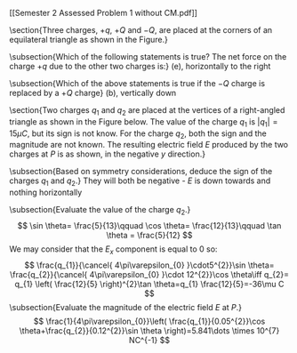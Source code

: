 [[Semester 2 Assessed Problem 1 without CM.pdf]]

\section{Three charges, $+q$, $+Q$ and $-Q$, are placed at the corners of an equilateral triangle as shown in the Figure.}

\subsection{Which of the following statements is true? The net force on the charge $+q$ due to the other two charges is:}
(e), horizontally to the right

\subsection{Which of the above statements is true if the $-Q$ charge is replaced by a $+Q$ charge}
(b), vertically down

\section{Two charges $q_{1}$ and $q_{2}$ are placed at the vertices of a right-angled triangle as shown in the Figure below. The value of the charge $q_{1}$ is $|q_{1}| = 15 \mu C$, but its sign is not know. For the charge $q_{2}$, both the sign and the magnitude are not known. The resulting electric field $E$ produced by the two charges at $P$ is as shown, in the negative $y$ direction.}

\subsection{Based on symmetry considerations, deduce the sign of the charges $q_{1}$ and $q_{2}$.}
They will both be negative - $E$ is down towards and nothing horizontally

\subsection{Evaluate the value of the charge $q_{2}$.}
$$
\sin \theta= \frac{5}{13}\qquad \cos \theta= \frac{12}{13}\qquad \tan \theta = \frac{5}{12}
$$
We may consider that the $E_{x}$ component is equal to 0 so:
$$
\frac{q_{1}}{\cancel{ 4\pi\varepsilon_{0} }\cdot5^{2}}\sin \theta= \frac{q_{2}}{\cancel{ 4\pi\varepsilon_{0} }\cdot 12^{2}}\cos \theta\iff q_{2}= q_{1} \left( \frac{12}{5} \right)^{2}\tan \theta=q_{1} \frac{12}{5}=-36\mu C
$$
\subsection{Evaluate the magnitude of the electric field $E$ at $P$.}
$$
\frac{1}{4\pi\varepsilon_{0}}\left( \frac{q_{1}}{0.05^{2}}\cos \theta+\frac{q_{2}}{0.12^{2}}\sin \theta \right)=5.841\dots \times 10^{7} NC^{-1}
$$

